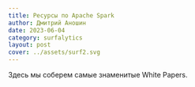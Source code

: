```yaml
---
title: Ресурсы по Apache Spark
author: Дмитрий Аношин
date: 2023-06-04
category: surfalytics
layout: post
cover: ../assets/surf2.svg
---
```


Здесь мы соберем самые знаменитые White Papers.
